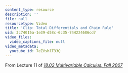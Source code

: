 ```yaml
---
content_type: resource
description: ''
file: null
resourcetype: Video
title: 'Clip: Total Differentials and Chain Rule'
uid: 3c74015a-1e39-d58c-6c35-744224686cd7
video_files:
  video_captions_file: null
video_metadata:
  youtube_id: 7eZVshlT33Q
---
```


From Lecture 11 of [_18.02 Multivariable Calculus, Fall 2007_](/courses/18-02-multivariable-calculus-fall-2007/pages/video-lectures)